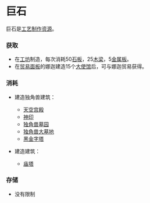 # 巨石

巨石是[工艺制作资源](?file=003-资源大全/005-资源介绍#工艺制作资源)。

### 获取

- 在[工坊](?file=001-%E7%8C%AB%E5%92%AA%E7%99%BE%E7%A7%91/04-%E5%B7%A5%E5%9D%8A/02-%E5%B7%A5%E8%89%BA#%E5%B7%A8%E7%9F%B3)制造，每次消耗50[石板](?file=003-资源大全/28-石板)，25[木梁](?file=003-资源大全/24-木梁)，5[金属板](?file=003-资源大全/30-金属板)。
- 在[贸易面板](?file=001-猫咪百科/05-贸易)的娜迦建造15个[大使馆](?file=001-猫咪百科/05-贸易#大使馆)后，可与娜迦贸易获得。

### 消耗

- 建造独角兽建筑：
  - [天空宫殿](?file=001-猫咪百科/06-宗教/001-庙塔#天空宫殿)
  - [神印](?file=001-猫咪百科/06-宗教/001-庙塔#神印)
  - [独角兽墓园](?file=001-猫咪百科/06-宗教/001-庙塔#独角兽墓园)
  - [独角兽大墓地](?file=001-猫咪百科/06-宗教/001-庙塔#独角兽大墓地)
  - [黑金字塔](?file=001-猫咪百科/06-宗教/001-庙塔#黑金字塔)

- 建造建筑：
  - [庙塔](?file=001-猫咪百科/01-建筑物/09-超级建筑物#庙塔)

### 存储

- 没有限制